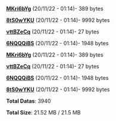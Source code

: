 [**MKri6bYg**](/data/MKri6bYg.txt) (20/11/22 - 01:14)- 389 bytes

[**8tS0wYKU**](/data/8tS0wYKU.txt) (20/11/22 - 01:14)- 9992 bytes

[**vttBZeCq**](/data/vttBZeCq.txt) (20/11/22 - 01:14)- 27 bytes

[**6NQQQiBS**](/data/6NQQQiBS.txt) (20/11/22 - 01:14)- 1948 bytes

[**MKri6bYg**](/data/MKri6bYg.txt) (20/11/22 - 01:14)- 389 bytes

[**vttBZeCq**](/data/vttBZeCq.txt) (20/11/22 - 01:14)- 27 bytes

[**6NQQQiBS**](/data/6NQQQiBS.txt) (20/11/22 - 01:14)- 1948 bytes

[**8tS0wYKU**](/data/8tS0wYKU.txt) (20/11/22 - 01:14)- 9992 bytes

**Total Datas**: 3940

**Total Size**: 21.52 MB / 21.5 MB
